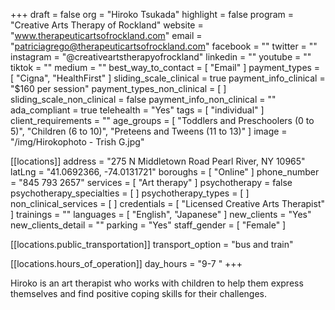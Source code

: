 +++
draft = false
org = "Hiroko Tsukada"
highlight = false
program = "Creative Arts Therapy of Rockland"
website = "www.therapeuticartsofrockland.com"
email = "patriciagrego@therapeuticartsofrockland.com"
facebook = ""
twitter = ""
instagram = "@creativeartstherapyofrockland"
linkedin = ""
youtube = ""
tiktok = ""
medium = ""
best_way_to_contact = [ "Email" ]
payment_types = [ "Cigna", "HealthFirst" ]
sliding_scale_clinical = true
payment_info_clinical = "$160 per session"
payment_types_non_clinical = [ ]
sliding_scale_non_clinical = false
payment_info_non_clinical = ""
ada_compliant = true
telehealth = "Yes"
tags = [ "individual" ]
client_requirements = ""
age_groups = [
  "Toddlers and Preschoolers (0 to 5)",
  "Children (6 to 10)",
  "Preteens and Tweens (11 to 13)"
]
image = "/img/Hirokophoto - Trish G.jpg"

[[locations]]
address = "275 N Middletown Road Pearl River, NY 10965"
latLng = "41.0692366, -74.0131721"
boroughs = [ "Online" ]
phone_number = "845 793 2657"
services = [ "Art therapy" ]
psychotherapy = false
psychotherapy_specialties = [ ]
psychotherapy_types = [ ]
non_clinical_services = [ ]
credentials = [ "Licensed Creative Arts Therapist" ]
trainings = ""
languages = [ "English", "Japanese" ]
new_clients = "Yes"
new_clients_detail = ""
parking = "Yes"
staff_gender = [ "Female" ]

  [[locations.public_transportation]]
  transport_option = "bus and train"

  [[locations.hours_of_operation]]
  day_hours = "9-7 "
+++


Hiroko is an art therapist who works with children to help them express themselves and find positive coping skills for their challenges.
